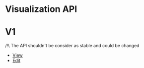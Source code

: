 # Visualization API

V1
===
/!\ The API shouldn't be consider as stable and could be changed

* [View](http://petstore.swagger.io/?url=https://raw.githubusercontent.com/zaletniy/visualization-api/master/doc/visualization-api-1.0.0.yaml)
* [Edit](http://editor.swagger.io/#/?import=https://raw.githubusercontent.com/zaletniy/visualization-api/master/doc/visualization-api-1.0.0.yaml)
